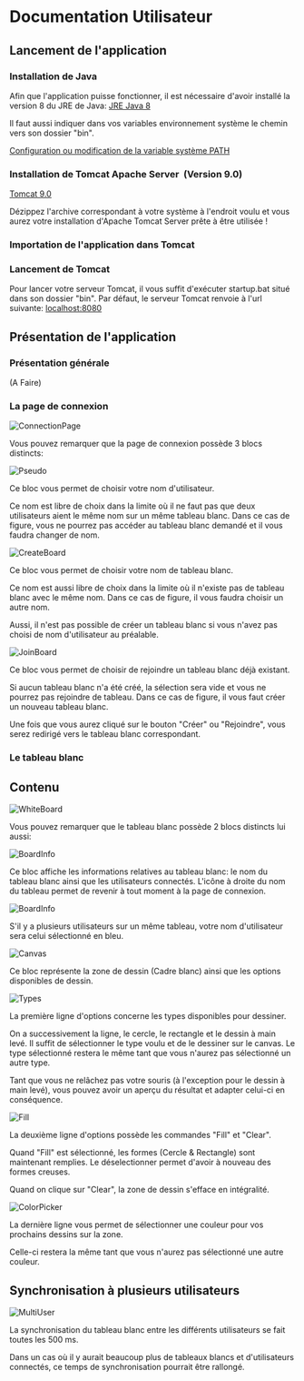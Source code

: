 # Documentation Utilisateur

## Lancement de l'application

### Installation de Java

Afin que l'application puisse fonctionner, il est nécessaire d'avoir installé la version 8 du JRE de Java:
[JRE Java 8](http://www.oracle.com/technetwork/java/javase/downloads/jre8-downloads-2133155.html)

Il faut aussi indiquer dans vos variables environnement système le chemin vers son dossier "bin".

[Configuration ou modification de la variable système PATH](https://www.java.com/fr/download/help/path.xml)

### Installation de Tomcat Apache Server  (Version 9.0)
[Tomcat 9.0](https://tomcat.apache.org/download-90.cgi)

Dézippez l'archive correspondant à votre système à l'endroit voulu et vous aurez votre installation d'Apache Tomcat Server prête à être utilisée !

### Importation de l'application dans Tomcat

### Lancement de Tomcat

Pour lancer votre serveur Tomcat, il vous suffit d'exécuter startup.bat situé dans son dossier "bin".
Par défaut, le serveur Tomcat renvoie à l'url suivante: 
[localhost:8080](localhost:8080)

## Présentation de l'application

### Présentation générale

(A Faire)

### La page de connexion

![ConnectionPage](img/connectionPage.png)

Vous pouvez remarquer que la page de connexion possède 3 blocs distincts:

![Pseudo](img/pseudo.png)

Ce bloc vous permet de choisir votre nom d'utilisateur.

Ce nom est libre de choix dans la limite où il ne faut pas que deux utilisateurs aient le même nom sur un même tableau blanc.
Dans ce cas de figure, vous ne pourrez pas accéder au tableau blanc demandé et il vous faudra changer de nom.

![CreateBoard](img/newBoard.png)

Ce bloc vous permet de choisir votre nom de tableau blanc.

Ce nom est aussi libre de choix dans la limite où il n'existe pas de tableau blanc avec le même nom.
Dans ce cas de figure, il vous faudra choisir un autre nom.

Aussi, il n'est pas possible de créer un tableau blanc si vous n'avez pas choisi de nom d'utilisateur au préalable.

![JoinBoard](img/joinBoard.png)

Ce bloc vous permet de choisir de rejoindre un tableau blanc déjà existant.

Si aucun tableau blanc n'a été créé, la sélection sera vide et vous ne pourrez pas rejoindre de tableau.
Dans ce cas de figure, il vous faut créer un nouveau tableau blanc.

Une fois que vous aurez cliqué sur le bouton "Créer" ou "Rejoindre", vous serez redirigé vers le tableau blanc correspondant.

### Le tableau blanc

## Contenu

![WhiteBoard](img/whiteBoard.png)

Vous pouvez remarquer que le tableau blanc possède 2 blocs distincts lui aussi:

![BoardInfo](img/boardInfo.png)

Ce bloc affiche les informations relatives au tableau blanc: le nom du tableau blanc ainsi que les utilisateurs connectés.
L'icône à droite du nom du tableau permet de revenir à tout moment à la page de connexion.

![BoardInfo](img/boardInfo2.png)

S'il y a plusieurs utilisateurs sur un même tableau, votre nom d'utilisateur sera celui sélectionné en bleu.

![Canvas](img/canvas.png)

Ce bloc représente la zone de dessin (Cadre blanc) ainsi que les options disponibles de dessin.

![Types](img/types.png)

La première ligne d'options concerne les types disponibles pour dessiner.

On a successivement la ligne, le cercle, le rectangle et le dessin à main levé.
Il suffit de sélectionner le type voulu et de le dessiner sur le canvas.
Le type sélectionné restera le même tant que vous n'aurez pas sélectionné un autre type.

Tant que vous ne relâchez pas votre souris (à l'exception pour le dessin à main levé), vous pouvez avoir un aperçu du résultat et adapter celui-ci en conséquence.

![Fill](img/fill.png)

La deuxième ligne d'options possède les commandes "Fill" et "Clear".

Quand "Fill" est sélectionné, les formes (Cercle & Rectangle) sont maintenant remplies.
Le déselectionner permet d'avoir à nouveau des formes creuses.

Quand on clique sur "Clear", la zone de dessin s'efface en intégralité.

![ColorPicker](img/colorPicker.png)

La dernière ligne vous permet de sélectionner une couleur pour vos prochains dessins sur la zone.

Celle-ci restera la même tant que vous n'aurez pas sélectionné une autre couleur.

## Synchronisation à plusieurs utilisateurs

![MultiUser](img/multiUser.png)

La synchronisation du tableau blanc entre les différents utilisateurs se fait toutes les 500 ms.

Dans un cas où il y aurait beaucoup plus de tableaux blancs et d'utilisateurs connectés, ce temps de synchronisation pourrait être rallongé.


